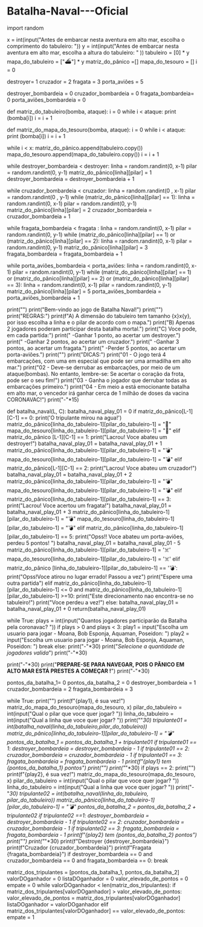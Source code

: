 # Batalha-Naval---Oficial
import random
 
x = int(input("Antes de embarcar nesta aventura em alto mar, escolha o comprimento do tabuleiro: "))
y = int(input("Antes de embarcar nesta aventura em alto mar, escolha a altura do tabuleiro: " ))
tabuleiro = [0] * y
mapa_do_tabuleiro = ["⛴"] * y
matriz_do_pânico =[]
mapa_do_tesouro = []
i = 0

destroyer= 1
cruzador = 2
fragata = 3
porta_aviões = 5
 
destroyer_bombardeia = 0
cruzador_bombardeia = 0
fragata_bombardeia= 0
porta_aviões_bombardeia = 0
 
def matriz_do_tabuleiro(bomba, ataque):
  i = 0
  while i < ataque:
    print (bomba[i])
    i = i + 1
 
def matriz_do_mapa_do_tesouro(bomba, ataque):
  i = 0
  while i < ataque:
    print (bomba[i])
    i = i + 1
 
while i < x:
  matriz_do_pânico.append(tabuleiro.copy())
  mapa_do_tesouro.append(mapa_do_tabuleiro.copy())
  i = i + 1
 
while destroyer_bombardeia < destroyer:
  linha = random.randint(0, x-1)
  pilar = random.randint(0, y-1)
  matriz_do_pânico[linha][pilar] = 1
  destroyer_bombardeia = destroyer_bombardeia + 1
 
while cruzador_bombardeia < cruzador:
  linha = random.randint(0 , x-1)
  pilar = random.randint(0 , y-1)
  while (matriz_do_pânico[linha][pilar] == 1):
    linha = random.randint(0, x-1)
    pilar = random.randint(0, y-1)
  matriz_do_pânico[linha][pilar] = 2
  cruzador_bombardeia = cruzador_bombardeia + 1
 
while fragata_bombardeia < fragata :
  linha = random.randint(0, x-1)
  pilar = random.randint(0, y-1)
  while (matriz_do_pânico[linha][pilar] == 1) or (matriz_do_pânico[linha][pilar] == 2): 
    linha = random.randint(0, x-1)
    pilar = random.randint(0, y-1)
  matriz_do_pânico[linha][pilar] = 3
  fragata_bombardeia  = fragata_bombardeia  + 1
 
while porta_aviões_bombardeia < porta_aviões:
  linha = random.randint(0, x-1)
  pilar = random.randint(0, y-1)
  while (matriz_do_pânico[linha][pilar] == 1) or (matriz_do_pânico[linha][pilar] == 2) or (matriz_do_pânico[linha][pilar] == 3):
    linha = random.randint(0, x-1)
    pilar = random.randint(0, y-1)
  matriz_do_pânico[linha][pilar] = 5
  porta_aviões_bombardeia = porta_aviões_bombardeia + 1

print("") 
print("Bem-vindo ao jogo de Batalha Naval!")
print("")
print("REGRAS:")
print(f"A) A dimensão do tabuleiro tem tamanho {x}x{y}, por isso escolha a linha e o pilar de acordo com o mapa.")
print("B) Apenas 2 jogadores poderam participar desta batalha mortal.")
print("C) Voce pode, em cada partida:")
print("   -Ganhar 1 ponto, ao acertar um destroyer.")
print("   -Ganhar 2 pontos, ao acertar um cruzador.")
print("   -Ganhar 3 pontos, ao acertar um fragata.")
print("   -Perder 5 pontos, ao acertar um porta-aviões.")
print("")
print("DICAS:")
print("01 - O jogo terá 4 embarcações, com uma em especial que pode ser uma armadilha em alto mar.")
print("02 - Deve-se derrubar as embarcações, por meio de um ataque(bombas). No entanto, lembre-se: Se acertar o coração da frota, pode ser o seu fim!")
print("03 - Ganha o jogador que derrubar todas as embarcações primeiro.")
print("04 - Em meio a está emocionante batalha em alto mar, o vencedor irá ganhar cerca de 1 milhão de doses da vacina CORONAVAC!")
print("-"*15)
 
  
def batalha_naval(L, C):
  batalha_naval_play_01 = 0
  if matriz_do_pânico[L-1][C-1] == 0:
    print('O tripulante mirou na agua!')
    matriz_do_pânico[linha_do_tabuleiro-1][pilar_do_tabuleiro-1] = "🌊"
    mapa_do_tesouro[linha_do_tabuleiro-1][pilar_do_tabuleiro-1] = "🌊"
  elif matriz_do_pânico [L-1][C-1] == 1:
    print("Lacrou! Voce abateu um destroyer!")
    batalha_naval_play_01 = batalha_naval_play_01 + 1
    matriz_do_pânico[linha_do_tabuleiro-1][pilar_do_tabuleiro-1] = "💣"
    mapa_do_tesouro[linha_do_tabuleiro-1][pilar_do_tabuleiro-1] = "💣"
  elif matriz_do_pânico[L-1][C-1] == 2:
    print("Lacrou! Voce abateu um cruzador!")
    batalha_naval_play_01 = batalha_naval_play_01 + 2
    matriz_do_pânico[linha_do_tabuleiro-1][pilar_do_tabuleiro-1] = "💣"
    mapa_do_tesouro[linha_do_tabuleiro-1][pilar_do_tabuleiro-1] = "💣"
  elif matriz_do_pânico[linha_do_tabuleiro-1][pilar_do_tabuleiro-1] == 3:
    print("Lacrou! Voce acertou um fragata!")
    batalha_naval_play_01 = batalha_naval_play_01 + 3
    matriz_do_pânico[linha_do_tabuleiro-1][pilar_do_tabuleiro-1] = "💣"
    mapa_do_tesouro[linha_do_tabuleiro-1][pilar_do_tabuleiro-1] = "💣"
  elif matriz_do_pânico[linha_do_tabuleiro-1][pilar_do_tabuleiro-1] == 5:
    print("Opss!! Voce abateu um porta-aviões, perdeu 5 pontos! ")
    batalha_naval_play_01 = batalha_naval_play_01 - 5
    matriz_do_pânico[linha_do_tabuleiro-1][pilar_do_tabuleiro-1] = '☠️'
    mapa_do_tesouro[linha_do_tabuleiro-1][pilar_do_tabuleiro-1] = '☠️'
  elif matriz_do_pânico [linha_do_tabuleiro-1][pilar_do_tabuleiro-1] == '💣':
    print("Opss!Voce atirou no lugar errado! Passou a vez")
    print("Espere uma outra partida")
  elif matriz_do_pânico[linha_do_tabuleiro-1][pilar_do_tabuleiro-1] <= 0 and matriz_do_pânico[linha_do_tabuleiro-1][pilar_do_tabuleiro-1] >=10:
    print("Este direcionamento nao encontra-se no tabuleiro!")
    print("Voce perdeu a vez!")
  else:
    batalha_naval_play_01 = batalha_naval_play_01 + 0
  return(batalha_naval_play_01)
 

while True:
  plays = int(input("Quantos jogadores participarão da Batalha pela coronavac? "))
  if plays > 0 and plays < 3:
    play1 = input("Escolha um usuario para jogar - Moana, Bob Esponja, Aquaman, Poseidon: ")
    play2 = input("Escolha um usuario para jogar - Moana, Bob Esponja, Aquaman, Poseidon: ")
    break
  else:
    print("-"*30)
    print("*Selecione a quantidade de jogadores valida*")
    print("-"*30)
 
 
print("-"*30)
print("**PREPARE-SE PARA NAVEGAR, POIS O PÂNICO EM ALTO MAR ESTÁ PRESTES A COMEÇAR !**")
print("-"*30)


pontos_da_batalha_1= 0
pontos_da_batalha_2 = 0
destroyer_bombardeia = 1
cruzador_bombardeia = 2
fragata_bombardeia = 3


while True:
  print("")
  print(f"{play1}, é sua vez!")
  matriz_do_mapa_do_tesouro(mapa_do_tesouro, x)
  pilar_do_tabuleiro = int(input("Qual o pilar que voce quer jogar? "))
  linha_do_tabuleiro = int(input("Qual a linha que voce quer jogar? "))
  print(""*30)
  tripulante01 = int(batalha_naval(linha_do_tabuleiro,pilar_do_tabuleiro))
  matriz_do_pânico[linha_do_tabuleiro-1][pilar_do_tabuleiro-1] = "💣"
  pontos_da_batalha_1 = pontos_da_batalha_1 + tripulante01
  if tripulante01 == 1:
    destroyer_bombardeia = destroyer_bombardeia - 1
  if tripulante01 == 2:
    cruzador_bombardeia = cruzador_bombardeia - 1
  if tripulante01 == 3:
    fragata_bombardeia = fragata_bombardeia - 1
  print(f"{play1} tem {pontos_da_batalha_1} pontos")
  print("")
  print("*"*30)
  if plays == 2:
    print("")
    print(f"{play2}, é sua vez!")
    matriz_do_mapa_do_tesouro(mapa_do_tesouro, x)
    pilar_do_tabuleiro = int(input("Qual o pilar que voce quer jogar? "))
    linha_do_tabuleiro = int(input("Qual a linha que voce quer jogar? "))
    print("-"*30)
    tripulante02 = int(batalha_naval(linha_do_tabuleiro, pilar_do_tabuleiro))
    matriz_do_pânico[linha_do_tabuleiro-1][pilar_do_tabuleiro-1] = "💣"
    pontos_da_batalha_2 = pontos_da_batalha_2 + tripulante02
    if tripulante02 ==1:
      destroyer_bombardeia = destroyer_bombardeia - 1
    if tripulante02 == 2:
      cruzador_bombardeia = cruzador_bombardeia - 1
    if tripulante02 == 3:
      fragata_bombardeia = fragata_bombardeia -  1
    print(f"{play2} tem {pontos_da_batalha_2} pontos")
    print("")
    print("*"*30)
  print(f"Destroyer {destroyer_bombardeia}")
  print(f"Cruzador {cruzador_bombardeia}")
  print(f"Fragata {fragata_bombardeia}")
  if destroyer_bombardeia == 0 and cruzador_bombardeia == 0 and fragata_bombardeia == 0:
    break


matriz_dos_tripulantes = [pontos_da_batalha_1, pontos_da_batalha_2]
valorDOganhador = 0 
listaDOganhador = 0 
valor_elevado_de_pontos = 0 
empate = 0
while valorDOganhador < len(matriz_dos_tripulantes):
  if matriz_dos_tripulantes[valorDOganhador] > valor_elevado_de_pontos:
    valor_elevado_de_pontos = matriz_dos_tripulantes[valorDOganhador]
    listaDOganhador = valorDOganhador
  elif matriz_dos_tripulantes[valorDOganhador] == valor_elevado_de_pontos:
    empate = 1
